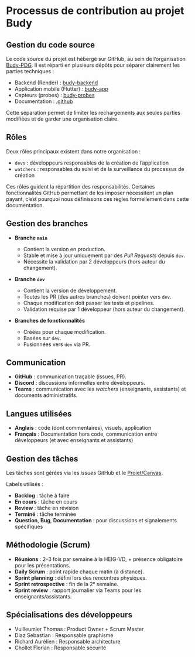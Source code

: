 # Processus de contribution au projet Budy

## Gestion du code source

Le code source du projet est hébergé sur GitHub, au sein de l’organisation [Budy-PDG](https://github.com/budy-pdg).
Il est réparti en plusieurs dépôts pour séparer clairement les parties techniques :

- Backend (Render) : [budy-backend](https://github.com/budy-pdg/budy-backend)
- Application mobile (Flutter) : [budy-app](https://github.com/budy-pdg/budy-app)
- Capteurs (probes) : [budy-probes](https://github.com/budy-pdg/budy-probes)
- Documentation : [.github](https://github.com/budy-pdg/.github)

Cette séparation permet de limiter les rechargements aux seules parties modifiées et de garder une organisation claire.

## Rôles

Deux rôles principaux existent dans notre organisation :

- `devs` : développeurs responsables de la création de l’application
- `watchers` : responsables du suivi et de la surveillance du processus de création

Ces rôles guident la répartition des responsabilités. Certaines fonctionnalités GitHub permettant de les imposer nécessitent un plan payant, c’est pourquoi nous définissons ces règles formellement dans cette documentation.

## Gestion des branches

- **Branche `main`**
  - Contient la version en production.
  - Stable et mise à jour uniquement par des *Pull Requests* depuis `dev`.
  - Nécessite la validation par 2 développeurs (hors auteur du changement).

- **Branche `dev`**
  - Contient la version de développement.
  - Toutes les PR (des autres branches) doivent pointer vers `dev`.
  - Chaque modification doit passer les tests et pipelines.
  - Validation requise par 1 développeur (hors auteur du changement).

- **Branches de fonctionnalités**
  - Créées pour chaque modification.
  - Basées sur `dev`.
  - Fusionnées vers `dev` via PR.

## Communication

- **GitHub** : communication traçable (issues, PR).  
- **Discord** : discussions informelles entre développeurs.  
- **Teams** : communication avec les *watchers* (enseignants, assistants) et documents administratifs.  

## Langues utilisées

- **Anglais** : code (dont commentaires), visuels, application
- **Français** : Documentation hors code, communication entre développeurs (et avec enseignants et assistants)

## Gestion des tâches

Les tâches sont gérées via les *issues* GitHub et le [Projet/Canvas](https://github.com/orgs/budy-pdg/projects/1).  

Labels utilisés :
- **Backlog** : tâche à faire
- **En cours** : tâche en cours
- **Review** : tâche en révision
- **Terminé** : tâche terminée
- **Question**, **Bug**, **Documentation** : pour discussions et signalements spécifiques  

## Méthodologie (Scrum)

- **Réunions** : 2–3 fois par semaine à la HEIG-VD, + présence obligatoire pour les présentations.  
- **Daily Scrum** : point rapide chaque matin (à distance).  
- **Sprint planning** : défini lors des rencontres physiques.  
- **Sprint retrospective** : fin de la 2ᵉ semaine.  
- **Sprint review** : rapport journalier via Teams pour les enseignants/assistants.  

## Spécialisations des développeurs

- Vuilleumier Thomas : Product Owner + Scrum Master  
- Diaz Sebastian : Responsable graphisme  
- Richard Aurélien : Responsable architecture  
- Chollet Florian : Responsable sécurité  
